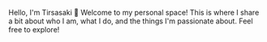 Hello, I'm Tirsasaki 👋
Welcome to my personal space! This is where I share a bit about who I am, what I do, and the things I'm passionate about. Feel free to explore!
